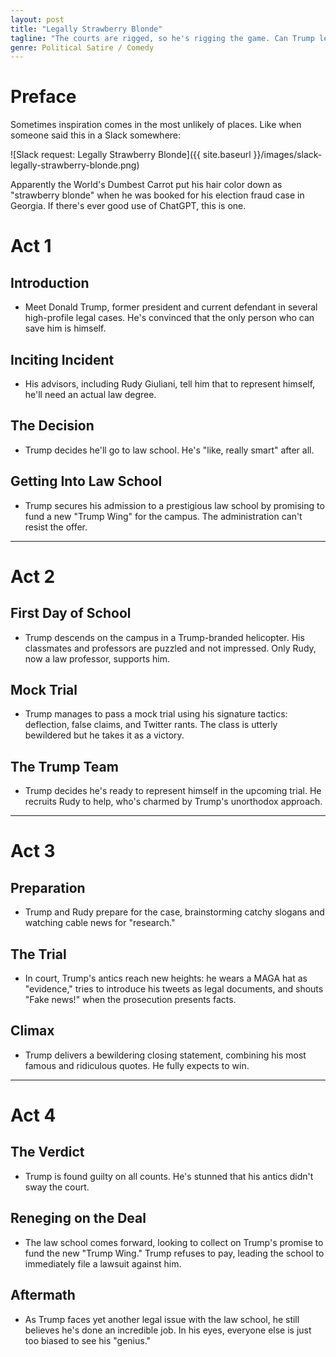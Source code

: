 ```yaml
---
layout: post
title: "Legally Strawberry Blonde"
tagline: "The courts are rigged, so he's rigging the game. Can Trump learn law and save himself?"
genre: Political Satire / Comedy
---
```


# Preface

Sometimes inspiration comes in the most unlikely of places.  Like when someone said this in a Slack somewhere:

![Slack request: Legally Strawberry Blonde]({{ site.baseurl }}/images/slack-legally-strawberry-blonde.png)

Apparently the World's Dumbest Carrot put his hair color down as "strawberry blonde" when he was booked for his election fraud case in Georgia.  If there's ever good use of ChatGPT, this is one.


# Act 1

## Introduction

- Meet Donald Trump, former president and current defendant in several high-profile legal cases. He's convinced that the only person who can save him is himself.

## Inciting Incident

- His advisors, including Rudy Giuliani, tell him that to represent himself, he'll need an actual law degree.

## The Decision

- Trump decides he'll go to law school. He's "like, really smart" after all.

## Getting Into Law School

- Trump secures his admission to a prestigious law school by promising to fund a new "Trump Wing" for the campus. The administration can't resist the offer.

---

# Act 2

## First Day of School

- Trump descends on the campus in a Trump-branded helicopter. His classmates and professors are puzzled and not impressed. Only Rudy, now a law professor, supports him.

## Mock Trial

- Trump manages to pass a mock trial using his signature tactics: deflection, false claims, and Twitter rants. The class is utterly bewildered but he takes it as a victory.

## The Trump Team

- Trump decides he's ready to represent himself in the upcoming trial. He recruits Rudy to help, who's charmed by Trump's unorthodox approach.

---

# Act 3

## Preparation

- Trump and Rudy prepare for the case, brainstorming catchy slogans and watching cable news for "research."

## The Trial

- In court, Trump's antics reach new heights: he wears a MAGA hat as "evidence," tries to introduce his tweets as legal documents, and shouts "Fake news!" when the prosecution presents facts.

## Climax

- Trump delivers a bewildering closing statement, combining his most famous and ridiculous quotes. He fully expects to win.

---

# Act 4

## The Verdict

- Trump is found guilty on all counts. He's stunned that his antics didn't sway the court.

## Reneging on the Deal

- The law school comes forward, looking to collect on Trump's promise to fund the new "Trump Wing." Trump refuses to pay, leading the school to immediately file a lawsuit against him.

## Aftermath

- As Trump faces yet another legal issue with the law school, he still believes he's done an incredible job. In his eyes, everyone else is just too biased to see his "genius."
